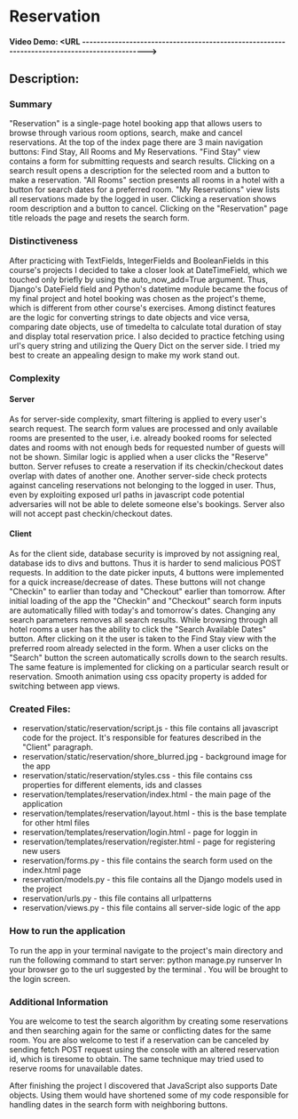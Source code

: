 # Reservation
#### Video Demo: <URL ---------------------------------------------------------------------------------------------->
## Description:
### Summary
"Reservation" is a single-page hotel booking app that allows users to browse through various room options, search, make and cancel reservations. At the top of the index page there are 3 main navigation buttons: Find Stay, All Rooms and My Reservations. "Find Stay" view contains a form for submitting requests and search results. Clicking on a search result opens a description for the selected room and a button to make a reservation. "All Rooms" section presents all rooms in a hotel with a button for search dates for a preferred room. "My Reservations" view lists all reservations made by the logged in user. Clicking a reservation shows room description and a button to cancel. Clicking on the "Reservation" page title reloads the page and resets the search form.

### Distinctiveness
After practicing with TextFields, IntegerFields and BooleanFields in this course's projects I decided to take a closer look at DateTimeField, which we touched only briefly by using the auto_now_add=True argument. Thus, Django's DateField field and Python's datetime module became the focus of my final project and hotel booking was chosen as the project's theme, which is different from other course's exercises. Among distinct features are the logic for converting strings to date objects and vice versa, comparing date objects, use of timedelta to calculate total duration of stay and display total reservation price. I also decided to practice fetching using url's query string and utilizing the Query Dict on the server side. I tried my best to create an appealing design to make my work stand out.

### Complexity

#### Server
As for server-side complexity, smart filtering is applied to every user's search request. The search form values are processed and only available rooms are presented to the user, i.e. already booked rooms for selected dates and rooms with not enough beds for requested number of guests will not be shown. Similar logic is applied when a user clicks the "Reserve" button. Server refuses to create a reservation if its checkin/checkout dates overlap with dates of another one. Another server-side check protects against canceling reservations not belonging to the logged in user. Thus, even by exploiting exposed url paths in javascript code potential adversaries will not be able to delete someone else's bookings. Server also will not accept past checkin/checkout dates.

#### Client
As for the client side, database security is improved by not assigning real, database ids to divs and buttons. Thus it is harder to send malicious POST requests. In addition to the date picker inputs, 4 buttons were implemented for a quick increase/decrease of dates. These buttons will not change "Checkin" to earlier than today and "Checkout" earlier than tomorrow. After initial loading of the app the "Checkin" and "Checkout" search form inputs are automatically filled with today's and tomorrow's dates. Changing any search parameters removes all search results. While browsing through all hotel rooms a user has the ability to click the "Search Available Dates" button. After clicking on it the user is taken to the Find Stay view with the preferred room already selected in the form. When a user clicks on the "Search" button the screen automatically scrolls down to the search results. The same feature is implemented for clicking on a particular search result or reservation. Smooth animation using css opacity property is added for switching between app views. 

### Created Files:

- reservation/static/reservation/script.js - this file contains all javascript code for the project. It's responsible for features described in the "Client" paragraph.
- reservation/static/reservation/shore_blurred.jpg - background image for the app
- reservation/static/reservation/styles.css - this file contains css properties for different elements, ids and classes
- reservation/templates/reservation/index.html - the main page of the application
- reservation/templates/reservation/layout.html - this is the base template for other html files
- reservation/templates/reservation/login.html - page for loggin in
- reservation/templates/reservation/register.html - page for registering new users
- reservation/forms.py - this file contains the search form used on the index.html page
- reservation/models.py - this file contains all the Django models used in the project
- reservation/urls.py - this file contains all urlpatterns
- reservation/views.py - this file contains all server-side logic of the app

### How to run the application

To run the app in your terminal navigate to the project's main directory and run the following command to start server:
    python manage.py runserver
In your browser go to the url suggested by the terminal . You will be brought to the login screen.

### Additional Information

You are welcome to test the search algorithm by creating some reservations and then searching again for the same or conflicting dates for the same room. You are also welcome to test if a reservation can be canceled by sending fetch POST request using the console with an altered reservation id, which is tiresome to obtain. The same technique may tried used to reserve rooms for unavailable dates.

After finishing the project I discovered that JavaScript also supports Date objects. Using them would have shortened some of my code responsible for handling dates in the search form with neighboring buttons.